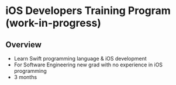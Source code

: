 # iOS Developers Training Program (work-in-progress)

## Overview
- Learn Swift programming language & iOS development
- For Software Engineering new grad with no experience in iOS programming
- 3 months

